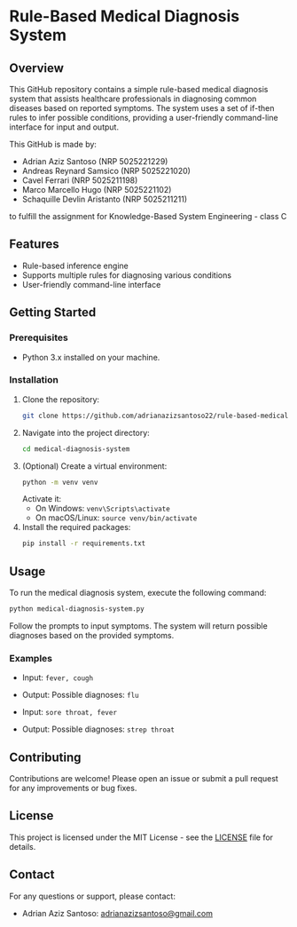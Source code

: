 # Rule-Based Medical Diagnosis System

## Overview
This GitHub repository contains a simple rule-based medical diagnosis system that assists healthcare professionals in diagnosing common diseases based on reported symptoms. The system uses a set of if-then rules to infer possible conditions, providing a user-friendly command-line interface for input and output.

This GitHub is made by:
- Adrian Aziz Santoso (NRP 5025221229)
- Andreas Reynard Samsico (NRP 5025221020)
- Cavel Ferrari (NRP 5025211198)
- Marco Marcello Hugo (NRP 5025221102)
- Schaquille Devlin Aristanto (NRP 5025211211)

to fulfill the assignment for Knowledge-Based System Engineering - class C

## Features
- Rule-based inference engine
- Supports multiple rules for diagnosing various conditions
- User-friendly command-line interface

## Getting Started

### Prerequisites
- Python 3.x installed on your machine.

### Installation
1. Clone the repository:
   ```bash
   git clone https://github.com/adrianazizsantoso22/rule-based-medical-diagnosis-system
   ```
2. Navigate into the project directory:
   ```bash
   cd medical-diagnosis-system
   ```
3. (Optional) Create a virtual environment:
   ```bash
   python -m venv venv
   ```
   Activate it:
   - On Windows: `venv\Scripts\activate`
   - On macOS/Linux: `source venv/bin/activate`
4. Install the required packages:
   ```bash
   pip install -r requirements.txt
   ```

## Usage
To run the medical diagnosis system, execute the following command:
```bash
python medical-diagnosis-system.py
```
Follow the prompts to input symptoms. The system will return possible diagnoses based on the provided symptoms.

### Examples
- Input: `fever, cough`
- Output: Possible diagnoses: `flu`
  
- Input: `sore throat, fever`
- Output: Possible diagnoses: `strep throat`

## Contributing
Contributions are welcome! Please open an issue or submit a pull request for any improvements or bug fixes.

## License
This project is licensed under the MIT License - see the [LICENSE](LICENSE) file for details.

## Contact
For any questions or support, please contact:
- Adrian Aziz Santoso: adrianazizsantoso@gmail.com
